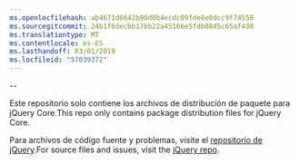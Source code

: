 ```yaml
---
ms.openlocfilehash: ab4671d6642b90d0b4ecdc09fde8e0dcc9f74558
ms.sourcegitcommit: 24b1f6decbb17bb22a45166e5fdb0845c65af498
ms.translationtype: MT
ms.contentlocale: es-ES
ms.lasthandoff: 03/01/2019
ms.locfileid: "57039372"
---
```

--

<span data-ttu-id="65edc-101">Este repositorio solo contiene los archivos de distribución de paquete para jQuery Core.</span><span class="sxs-lookup"><span data-stu-id="65edc-101">This repo only contains package distribution files for jQuery Core.</span></span>

<span data-ttu-id="65edc-102">Para archivos de código fuente y problemas, visite el [repositorio de jQuery](https://github.com/jquery/jquery).</span><span class="sxs-lookup"><span data-stu-id="65edc-102">For source files and issues, visit the [jQuery repo](https://github.com/jquery/jquery).</span></span>
